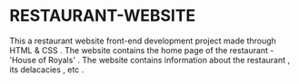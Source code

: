 # RESTAURANT-WEBSITE

This a restaurant website front-end development project made through HTML & CSS . The website contains the home page of the restaurant - 'House of Royals' .
The website contains information about the restaurant , its delacacies , etc .
